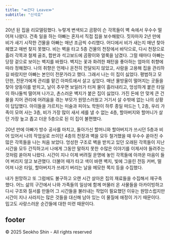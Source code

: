 ```yaml
---
title: "≪간다 Leave≫"
subtitle: "신석호"
---
```


20년 된 집을 리모델링했다. 누렇게 변색되고 곰팡이 슨 각목들이 벽 속에서 우수수 떨어져 나왔다. 건축 일을 하는 아빠는 혼자서 직접 집을 보수해왔다. 짓자마자 2년 만에 비가 새기 시작한 건물을 아빠는 매년 조금씩 수리했다. 어디에서 비가 새는지 매년 찾아 헤맸고 매번 찾지 못했다. 비는 벽을 타고 5층 건물의 천장에서 바닥으로, 다시 천장으로 흘러 각목과 철제 골조, 합판과 석고보드에 곰팡이와 얼룩을 남겼다. 그럴 때마다 아빠는 당장 겉으로 보이는 벽지를 바꿨다. 벽지는 꽃과 화려한 패턴을 좋아하는 엄마의 취향에 따라 정해졌다. 나의 취향은 언제나 온전히 전달되지 않았고, 사람을 고용해 집을 관리하길 바랐지만 아빠는 본인이 전문가라고 했다.
그래서 나는 이 집이 싫었다. 평범하고 모던한, 전문가에게 관리를 맡긴 아파트에서 살고 싶었다. 매년 물방울이 떨어지는 곳들을 찾아 양동이를 받치고, 날이 추우면 보일러가 터져 물이 흘러내리고, 엉성하게 붙은 타일이 하나둘씩 떨어져 나가고, 촌스러운 벽지가 붙은 집이 싫었다. 가진 돈에 안 맞게 큰 건물을 지어 관리에 어려움을 겪는 부모가 원망스러웠고 거기서 살 수밖에 없는 나의 상황이 답답했다. 아이들을 가르치는 미술과 피아노 학원이 하루 종일 떠드는 1, 2층, 우리 가족이 모여 사는 3층, 비가 가장 많이 새서 세를 낼 수 없는 4층, 할아버지와 할머니가 살던 가장 높고 좁고 더운 5층으로 된 이 집이 불편했다.

20년 만에 아빠가 방수 공사를 마치고, 돌아가신 할머니와 할아버지가 쓰시던 5층과 비어 있어서 나의 작업실로 쓰이던 4층의 천장과 벽을 모두 철거했을 때 우수수 쏟아진 수많은 각목들을 나는 처음 보았다. 엉성한 구조로 벽을 받치고 있던 오래된 각목들이 지난 시간을 모두 간직하고서 나에게 그동안 말하지 못한 수많은 이야기를 이제서야 들려주는 것처럼 쏟아져 나왔다. 시간이 지나 이제 버려질 운명에 놓인 각목들에 아까운 마음이 들어 버리지 않고 보관했다. 더불어 때가 타고 색이 바랜 벽지, 빛에 그을린 전등 커버, 떨어져 나온 타일, 할아버지가 쓰레기 버리는 날을 메모한 쪽지 등을 수집했다.

내가 원망하고 또 그럼에도 불구하고 오랜 시간 살아온 집의 재료들을 수집해서 재구축했다. 어느 삶의 구간에서 나와 가족들의 일상에 함께 머물러 온 사물들을 아카이빙하고 다시 구조와 질서를 만들어 그 시간들을 불러내는 작업이 필요했던 이유는 원망스럽지만 시간이 지나 사라지는 많은 것들을 대신해 남아 있는 이 물질에 애정이 가기 때문이다. 밉고도 사랑스러운 순간들에 대한 미련 때문이다.

## footer

© 2025 Seokho Shin - All rights reserved
